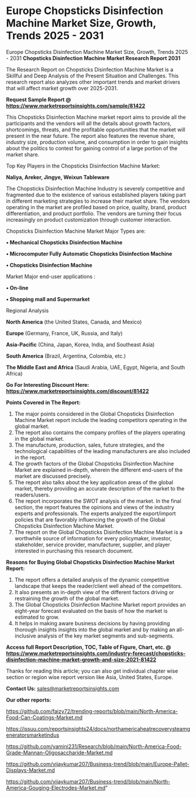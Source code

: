 # Europe Chopsticks Disinfection Machine Market Size, Growth, Trends 2025 - 2031
Europe Chopsticks Disinfection Machine Market Size, Growth, Trends 2025 - 2031
<strong>Chopsticks Disinfection Machine Market Research Report 2031</strong>

The Research Report on Chopsticks Disinfection Machine Market is a Skillful and Deep Analysis of the Present Situation and Challenges. This research report also analyzes other important trends and market drivers that will affect market growth over 2025-2031.

<strong>Request Sample Report @ <a href=https://www.marketreportsinsights.com/sample/81422>https://www.marketreportsinsights.com/sample/81422</a></strong>

This Chopsticks Disinfection Machine market report aims to provide all the participants and the vendors will all the details about growth factors, shortcomings, threats, and the profitable opportunities that the market will present in the near future. The report also features the revenue share, industry size, production volume, and consumption in order to gain insights about the politics to contest for gaining control of a large portion of the market share.

Top Key Players in the Chopsticks Disinfection Machine Market:

<strong>Naliya, Areker, Jingye, Weixun Tableware</strong>

The Chopsticks Disinfection Machine Industry is severely competitive and fragmented due to the existence of various established players taking part in different marketing strategies to increase their market share. The vendors operating in the market are profiled based on price, quality, brand, product differentiation, and product portfolio. The vendors are turning their focus increasingly on product customization through customer interaction.

Chopsticks Disinfection Machine Market Major Types are:

<strong>• Mechanical Chopsticks Disinfection Machine

• Microcomputer Fully Automatic Chopsticks Disinfection Machine

• Chopsticks Disinfection Machine</strong>

Market Major end-user applications :

<strong>• On-line

• Shopping mall and Supermarket</strong>

Regional Analysis

</u><strong><b>North America</b></strong> (the United States, Canada, and Mexico)

<strong><b>Europe </b></strong>(Germany, France, UK, Russia, and Italy)

<strong><b>Asia-Pacific</b></strong> (China, Japan, Korea, India, and Southeast Asia)

<strong><b>South America</b></strong> (Brazil, Argentina, Colombia, etc.)

<strong><b>The Middle East and Africa</b></strong> (Saudi Arabia, UAE, Egypt, Nigeria, and South Africa)

<strong>Go For Interesting Discount Here: <a href=https://www.marketreportsinsights.com/discount/81422>https://www.marketreportsinsights.com/discount/81422</a></strong>

<strong>Points Covered in The Report:</strong>
<ol>
  <li>The major points considered in the Global Chopsticks Disinfection Machine Market report include the leading competitors operating in the global market.</li>
  <li>The report also contains the company profiles of the players operating in the global market.</li>
  <li>The manufacture, production, sales, future strategies, and the technological capabilities of the leading manufacturers are also included in the report.</li>
  <li>The growth factors of the Global Chopsticks Disinfection Machine Market are explained in-depth, wherein the different end-users of the market are discussed precisely.</li>
  <li>The report also talks about the key application areas of the global market, thereby providing an accurate description of the market to the readers/users.</li>
  <li>The report incorporates the SWOT analysis of the market. In the final section, the report features the opinions and views of the industry experts and professionals. The experts analyzed the export/import policies that are favorably influencing the growth of the Global Chopsticks Disinfection Machine Market.</li>
  <li>The report on the Global Chopsticks Disinfection Machine Market is a worthwhile source of information for every policymaker, investor, stakeholder, service provider, manufacturer, supplier, and player interested in purchasing this research document.</li>
</ol>
<strong>Reasons for Buying Global Chopsticks Disinfection Machine Market Report:</strong>

<ol>
  <li>The report offers a detailed analysis of the dynamic competitive landscape that keeps the reader/client well ahead of the competitors.</li>
  <li>It also presents an in-depth view of the different factors driving or restraining the growth of the global market.</li>
  <li>The Global Chopsticks Disinfection Machine Market report provides an eight-year forecast evaluated on the basis of how the market is estimated to grow.</li>
  <li>It helps in making aware business decisions by having providing thorough insights insights into the global market and by making an all-inclusive analysis of the key market segments and sub-segments.</li>
</ol>
<strong>Access full Report Description, TOC, Table of Figure, Chart, etc. @ <a href=https://www.marketreportsinsights.com/industry-forecast/chopsticks-disinfection-machine-market-growth-and-size-2021-81422>https://www.marketreportsinsights.com/industry-forecast/chopsticks-disinfection-machine-market-growth-and-size-2021-81422</a></strong>


Thanks for reading this article; you can also get individual chapter wise section or region wise report version like Asia, United States, Europe.

<strong>Contact Us:</strong>
sales@marketreportsinsights.com

<strong>Our other reports:</strong>

<a href=https://github.com/faizy72/trending-reports/blob/main/North-America-Food-Can-Coatings-Market.md>https://github.com/faizy72/trending-reports/blob/main/North-America-Food-Can-Coatings-Market.md</a>

<a href=https://issuu.com/reportsinsights24/docs/northamericaheatrecoverysteamgeneratorsmarketindus>https://issuu.com/reportsinsights24/docs/northamericaheatrecoverysteamgeneratorsmarketindus</a>

<a href=https://github.com/yamini231/Research/blob/main/North-America-Food-Grade-Mannan-Oligosaccharide-Market.md>https://github.com/yamini231/Research/blob/main/North-America-Food-Grade-Mannan-Oligosaccharide-Market.md</a>

<a href=https://github.com/vijaykumar207/Business-trend/blob/main/Europe-Pallet-Displays-Market.md>https://github.com/vijaykumar207/Business-trend/blob/main/Europe-Pallet-Displays-Market.md</a>

<a href=https://github.com/vijaykumar207/Business-trend/blob/main/North-America-Gouging-Electrodes-Market.md>https://github.com/vijaykumar207/Business-trend/blob/main/North-America-Gouging-Electrodes-Market.md</a>"
